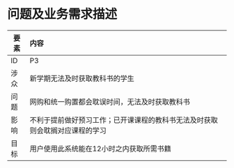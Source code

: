 # 问题及业务需求描述

























| 要素 | 内容 |
| --- | :--- |
| ID | P3 |
| 涉众 | 新学期无法及时获取教科书的学生 |
| 问题 | 网购和统一购置都会耽误时间，无法及时获取教科书 |
| 影响 | 不利于提前做好预习工作；已开课课程的教科书无法及时获取则会耽搁对应课程的学习 |
| 目标 | 用户使用此系统能在12小时之内获取所需书籍 |




